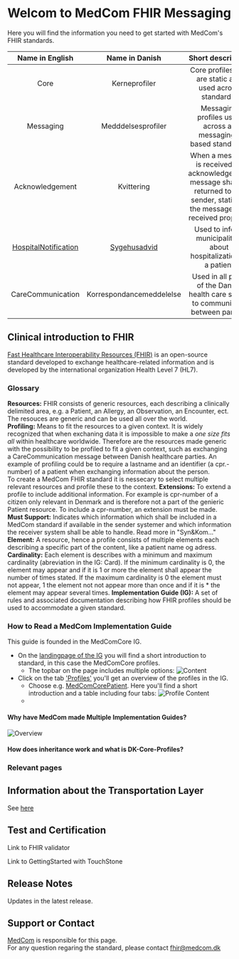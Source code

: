 # Welcom to MedCom FHIR Messaging

Here you will find the information you need to get started with MedCom's FHIR standards. 

|       Name in English      |       Name in Danish       |                            Short description                      |
|:--------------------------:|:--------------------------:|:-----------------------------------------------------------------:|
| Core                 | Kerneprofiler            | Core profiles that are static and used across standards.             |
| Messaging            | Medddelsesprofiler            | Messaging profiles used across all messaging-based standards.             |
| Acknowledgement      | Kvittering               | When a message is received an acknowledgement message shall be returned to the sender, stating if the message was received properly.             |
| [HospitalNotification](https://tmsmedcom.github.io/GitHubPagesTest/) | [Sygehusadvid](https://tmsmedcom.github.io/GitHubPagesTest/) | Used to inform municipalities about hospitalization of a patient             |
| CareCommunication    | Korrespondancemeddelelse | Used in all parts of the Danish health care sector to communicate between parties.             |

## Clinical introduction to FHIR
[Fast Healthcare Interoperability Resources (FHIR)](https://www.hl7.org/fhir/) is an open-source standard developed to exchange healthcare-related information and is developed by the international organization Health Level 7 (HL7). 

### Glossary
__Resources:__ FHIR consists of generic resources, each describing a clinically delimited area, e.g. a Patient, an Allergy, an Observation, an Encounter, ect. The resouces are generic and can be used all over the world.  
__Profiling:__ Means to fit the resources to a given context. It is widely recognized that when exchaning data it is impossible to make a _one size fits all_ within healthcare worldwide. Therefore are the resources made generic with the possibility to be profiled to fit a given context, such as exchanging a CareCommunication message between Danish healthcare parties. An example of profiling could be to require a lastname and an identifier (a cpr.-number) of a patient when exchanging information about the person.<br>
To create a MedCom FHIR standard it is nessecary to select multiple relevant resources and profile these to the context. 
__Extensions:__ To extend a profile to include additional information. For example is cpr-number of a citizen only relevant in Denmark and is therefore not a part of the genieric Patient resource. To include a cpr-number, an extension must be made. 
__Must Support:__ Indicates which information which shall be included in a MedCom standard if available in the sender systemer and which information the receiver system shall be able to handle. Read more in "Syn&Kom..."
__Element:__ A resource, hence a profile consists of multiple elements each describing a specific part of the content, like a patient name og adress.  
__Cardinality:__ Each element is describes with a minimum and maximum cardinality (abreviation in the IG: Card). If the minimum cardinality is 0, the element may appear and if it is 1 or more the element shall appear the number of times stated. If the maximum cardinality is 0 the element must not appear, 1 the element not not appear more than once and if it is * the element may appear several times. 
__Implementation Guide (IG):__ A set of rules and associated documentation describing how FHIR profiles should be used to accommodate a given standard. 

### How to Read a MedCom Implementation Guide
This guide is founded in the MedComCore IG. 

* On the [landingpage of the IG](https://build.fhir.org/ig/hl7dk/dk-medcom-core/) you will find a short introduction to standard, in this case the MedComCore profiles. 
    * The topbar on the page includes multiple options: 
    ![Content](/assets/images/IG-content.png)
* Click on the tab ['Profiles'](https://build.fhir.org/ig/hl7dk/dk-medcom-core/profiles.html) you'll get an overview of the profiles in the IG. 
    * Choose e.g. [MedComCorePatient](https://build.fhir.org/ig/hl7dk/dk-medcom-core/StructureDefinition-medcom-core-patient.html). Here you'll find a short introduction and a table including four tabs: 
    ![Profile Content](/assets/images/ProfileContent.png)
    * 

#### Why have MedCom made Multiple Implementation Guides?
![Overview](/assets/images/Overview-IGs.png)

#### How does inheritance work and what is DK-Core-Profiles? 

### Relevant pages

## Information about the Transportation Layer

See [here](/assets/documents/MedComs_FHIR-meddelelser_og_forsendelseskuvert.md)


## Test and Certification

Link to FHIR validator 

Link to GettingStarted with TouchStone 

## Release Notes

Updates in the latest release. 

## Support or Contact

[MedCom](https://www.medcom.dk/) is responsible for this page.  
For any question regaring the standard, please contact <fhir@medcom.dk>